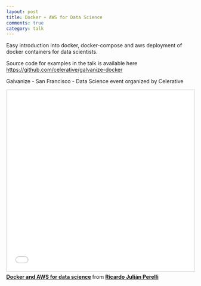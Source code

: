 ```yaml
---
layout: post
title: Docker + AWS for Data Science
comments: true
category: talk
---
```


Easy introduction into docker, docker-compose and aws deployment of docker containers for data scientists.

Source code for examples in the talk is available here https://github.com/celerative/galvanize-docker

Galvanize - San Francisco - Data Science event organized by Celerative

<iframe src="//www.slideshare.net/slideshow/embed_code/key/pNsEYQ49eQZR7V" width="595" height="485" frameborder="0" marginwidth="0" marginheight="0" scrolling="no" style="border:1px solid #CCC; border-width:1px; margin-bottom:5px; max-width: 100%;" allowfullscreen> </iframe> <div style="margin-bottom:5px"> <strong> <a href="//www.slideshare.net/RicardoJulinPerelli/docker-and-aws-for-data-science" title="Docker and AWS for data science" target="_blank">Docker and AWS for data science</a> </strong> from <strong><a href="https://www.slideshare.net/RicardoJulinPerelli" target="_blank">Ricardo Julián Perelli</a></strong> </div>
